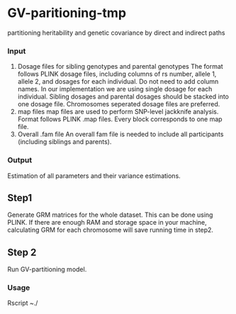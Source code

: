 # GV-paritioning-tmp
partitioning heritability and genetic covariance by direct and indirect paths


### Input
1. Dosage files for sibling genotypes and parental genotypes
The format follows PLINK dosage files, including columns of rs number, allele 1, allele 2, and dosages for each individual. Do not need to add column names. In our implementation we are using single dosage for each individual. Sibling dosages and parental dosages should be stacked into one dosage file. Chromosomes seperated dosage files are preferred.
2. map files
map files are used to perform SNP-level jackknife analysis. Format follows PLINK .map files. Every block corresponds to one map file.
3. Overall .fam file
An overall fam file is needed to include all participants (including siblings and parents). 

### Output
Estimation of all parameters and their variance estimations.

## Step1
Generate GRM matrices for the whole dataset.
This can be done using PLINK. If there are enough RAM and storage space in your machine, calculating GRM for each chromosome will save running time in step2.

## Step 2
Run GV-partitioning model.

### Usage
Rscript ~./
